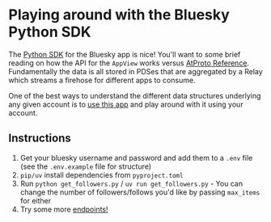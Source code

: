 # Playing around with the Bluesky Python SDK

The [Python SDK](https://atproto.blue/en/latest/index.html) for the Bluesky app is nice! You'll want to some brief reading on how the API for the `AppView` works versus [AtProto Reference](https://atproto.com/guides/overview). Fundamentally the data is all stored in PDSes that are aggregated by a Relay which streams a firehose for different apps to consume. 

One of the best ways to understand the different data structures underlying any given account is to [use this app](https://atproto-browser.vercel.app/) and play around with it using your account. 

## Instructions

1. Get your bluesky username and password and add them to a `.env` file (see the `.env.example` file for structure)
2. `pip/uv` install dependencies from `pyproject.toml`
3. Run `python get_followers.py` / `uv run get_followers.py` - You can change the number of followers/follows you'd like by passing `max_items` for either
4. Try some more [endpoints!](https://docs.bsky.app/docs/category/http-reference)






